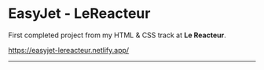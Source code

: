 # EasyJet - LeReacteur

First completed project from my HTML & CSS track at **Le Reacteur**.

https://easyjet-lereacteur.netlify.app/

---
